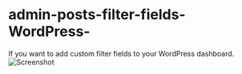 # admin-posts-filter-fields-WordPress-
If you want to add custom filter fields to your WordPress dashboard.
![Screenshot](screenshot.png)
